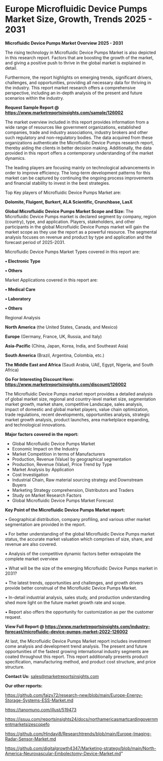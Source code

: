 # Europe Microfluidic Device Pumps Market Size, Growth, Trends 2025 - 2031

<Strong> Microfluidic Device Pumps Market Overview 2025 - 2031</strong>

The rising technology in Microfluidic Device Pumps Market is also depicted in this research report. Factors that are boosting the growth of the market, and giving a positive push to thrive in the global market is explained in detail.

Furthermore, the report highlights on emerging trends, significant drivers, challenges, and opportunities, providing all necessary data for thriving in the industry. This report market research offers a comprehensive perspective, including an in-depth analysis of the present and future scenarios within the industry.

<strong>Request Sample Report @ <a href=https://www.marketreportsinsights.com/sample/126002>https://www.marketreportsinsights.com/sample/126002</a></strong>

The market overview included in this report provides information from a wide range of resources like government organizations, established companies, trade and industry associations, industry brokers and other such regulatory and non-regulatory bodies. The data acquired from these organizations authenticate the Microfluidic Device Pumps research report, thereby aiding the clients in better decision making. Additionally, the data provided in this report offers a contemporary understanding of the market dynamics.

The leading players are focusing mainly on technological advancements in order to improve efficiency. The long-term development patterns for this market can be captured by continuing the ongoing process improvements and financial stability to invest in the best strategies.

Top Key players of Microfluidic Device Pumps Market are:

<strong>Dolomite, Fluigent, Burkert, ALA Scientific, Crunchbase, LasX</strong>

<strong><b>Global Microfluidic Device Pumps Market Scope and Size:</b></strong>
The Microfluidic Device Pumps market is declared segment by company, region (country), type, and application. Players, stakeholders, and other participants in the global Microfluidic Device Pumps market will gain the market scope as they use the report as a powerful resource. The segmental analysis focuses on revenue and product by type and application and the forecast period of 2025-2031.

Microfluidic Device Pumps Market Types covered in this report are:

<strong>• Electronic Type

• Others</strong>

Market Applications covered in this report are:

<strong>• Medical Care

• Laboratory

• Others</strong> 

Regional Analysis

<strong>North America</strong> (the United States, Canada, and Mexico)

<strong>Europe</strong> (Germany, France, UK, Russia, and Italy)

<strong>Asia-Pacific</strong> (China, Japan, Korea, India, and Southeast Asia)

<strong>South America</strong> (Brazil, Argentina, Colombia, etc.)

<strong>The Middle East and Africa</strong> (Saudi Arabia, UAE, Egypt, Nigeria, and South Africa)

<strong>Go For Interesting Discount Here: <a href=https://www.marketreportsinsights.com/discount/126002>https://www.marketreportsinsights.com/discount/126002</a></strong>

The Microfluidic Device Pumps market report provides a detailed analysis of global market size, regional and country-level market size, segmentation market growth, market share, competitive Landscape, sales analysis, impact of domestic and global market players, value chain optimization, trade regulations, recent developments, opportunities analysis, strategic market growth analysis, product launches, area marketplace expanding, and technological innovations.

<strong><b>Major factors covered in the report:</b></strong>
<ul>
  <li>Global Microfluidic Device Pumps Market </li>
  <li>Economic Impact on the Industry</li>
  <li>Market Competition in terms of Manufacturers</li>
  <li>Production, Revenue (Value) by geographical segmentation</li>
  <li>Production, Revenue (Value), Price Trend by Type</li>
  <li>Market Analysis by Application</li>
  <li>Cost Investigation</li>
  <li>Industrial Chain, Raw material sourcing strategy and Downstream Buyers</li>
  <li>Marketing Strategy comprehension, Distributors and Traders</li>
  <li>Study on Market Research Factors</li>
  <li>Global Microfluidic Device Pumps Market Forecast</li>
</ul>

<strong><b>Key Point of the Microfluidic Device Pumps Market report:</b></strong>

• Geographical distribution, company profiling, and various other market segmentation are provided in the report.

• For better understanding of the global Microfluidic Device Pumps market status, the accurate market valuation which comprises of size, share, and revenue are also covered.

• Analysis of the competitive dynamic factors better extrapolate the complete market overview

• What will be the size of the emerging Microfluidic Device Pumps market in 2031?

• The latest trends, opportunities and challenges, and growth drivers provide better construal of the Microfluidic Device Pumps Market.

• In-detail industrial analysis, sales study, and production understanding shed more light on the future market growth rate and scope.

• Report also offers the opportunity for customization as per the customer request.

<strong><b>View Full Report @ <a href=https://www.marketreportsinsights.com/industry-forecast/microfluidic-device-pumps-market-2022-126002>https://www.marketreportsinsights.com/industry-forecast/microfluidic-device-pumps-market-2022-126002</a></b></strong>


At last, the Microfluidic Device Pumps Market report includes investment come analysis and development trend analysis. The present and future opportunities of the fastest growing international industry segments are coated throughout this report. This report additionally presents product specification, manufacturing method, and product cost structure, and price structure.

<strong>Contact Us:</strong>
sales@marketreportsinsights.com

<strong>Our other reports:</strong>

<a href=https://github.com/faizy72/research-new/blob/main/Europe-Energy-Storage-Systems-ESS-Market.md>https://github.com/faizy72/research-new/blob/main/Europe-Energy-Storage-Systems-ESS-Market.md</a>

<a href=https://tanomuno.com/illust/519473>https://tanomuno.com/illust/519473</a>

<a href=https://issuu.com/reportsinsights24/docs/northamericasmartcardingovernmentmarketsizescopefo>https://issuu.com/reportsinsights24/docs/northamericasmartcardingovernmentmarketsizescopefo</a>

<a href=https://github.com/Hindavi8/Researchtrends/blob/main/Europe-Imaging-Radar-Sensor-Market.md>https://github.com/Hindavi8/Researchtrends/blob/main/Europe-Imaging-Radar-Sensor-Market.md</a>

<a href=https://github.com/digitalgrowth4347/Marketing-strategy/blob/main/North-America-Neurovascular-Embolectomy-Device-Market.md>https://github.com/digitalgrowth4347/Marketing-strategy/blob/main/North-America-Neurovascular-Embolectomy-Device-Market.md</a>"
